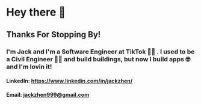 # Hey there 👋
## Thanks For Stopping By! 

### I'm Jack and I'm a Software Engineer at TikTok 👨‍💻 . I used to be a Civil Engineer 👷‍♂️ and build buildings, but now I build apps 🤓 and I'm lovin it!

#### LinkedIn: https://www.linkedin.com/in/jackzhen/
#### Email: jackzhen999@gmail.com



